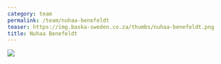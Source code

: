 ```yaml
---
category: team
permalink: /team/nuhaa-benefeldt
teaser: https://img.baska-sweden.co.za/thumbs/nuhaa-benefeldt.png
title: Nuhaa Benefeldt
---
```


[<img src="https://img.baska-sweden.co.za/resized/nuhaa-benefeldt.png" />](https://img.baska-sweden.co.za/original/nuhaa-benefeldt.png)

<!--
[Questionnare Answers](https://drive.google.com/open?id=1x_waFDakkcsCMcA4ls4ZAg9NZQOeyssYT3ymUM_PFog)
-->
